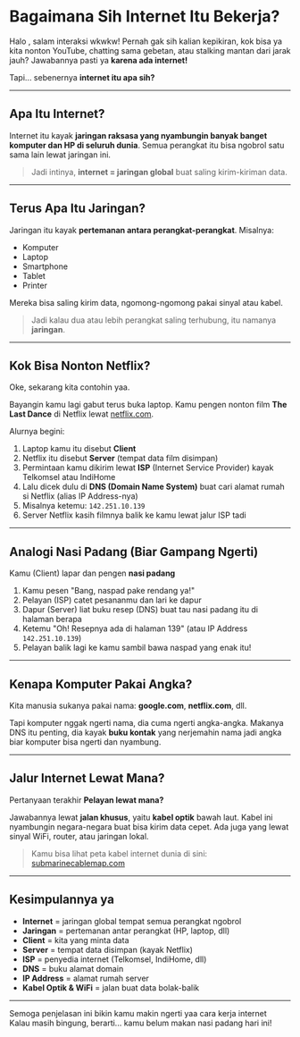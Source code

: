 # Bagaimana Sih Internet Itu Bekerja?

Halo , salam interaksi wkwkw! Pernah gak sih kalian kepikiran, kok bisa ya kita nonton YouTube, chatting sama gebetan, atau stalking mantan dari jarak jauh? Jawabannya pasti ya **karena ada internet!**

Tapi... sebenernya **internet itu apa sih?**

---

## Apa Itu Internet?

Internet itu kayak **jaringan raksasa yang nyambungin banyak banget komputer dan HP di seluruh dunia**. Semua perangkat itu bisa ngobrol satu sama lain lewat jaringan ini.

> Jadi intinya, **internet = jaringan global** buat saling kirim-kiriman data.

---

## Terus Apa Itu Jaringan?

Jaringan itu kayak **pertemanan antara perangkat-perangkat**. Misalnya:

- Komputer
- Laptop
- Smartphone
- Tablet
- Printer

Mereka bisa saling kirim data, ngomong-ngomong pakai sinyal atau kabel.

> Jadi kalau dua atau lebih perangkat saling terhubung, itu namanya **jaringan**.

---

## Kok Bisa Nonton Netflix?

Oke, sekarang kita contohin yaa.

Bayangin kamu lagi gabut terus buka laptop. Kamu pengen nonton film **The Last Dance** di Netflix lewat [netflix.com](https://www.netflix.com).

Alurnya begini:

1. Laptop kamu itu disebut **Client**
2. Netflix itu disebut **Server** (tempat data film disimpan)
3. Permintaan kamu dikirim lewat **ISP** (Internet Service Provider) kayak Telkomsel atau IndiHome
4. Lalu dicek dulu di **DNS (Domain Name System)** buat cari alamat rumah si Netflix (alias IP Address-nya)
5. Misalnya ketemu: `142.251.10.139`
6. Server Netflix kasih filmnya balik ke kamu lewat jalur ISP tadi

---

## Analogi Nasi Padang (Biar Gampang Ngerti)

Kamu (Client) lapar dan pengen **nasi padang**

1. Kamu pesen "Bang, naspad pake rendang ya!"
2. Pelayan (ISP) catet pesananmu dan lari ke dapur
3. Dapur (Server) liat buku resep (DNS) buat tau nasi padang itu di halaman berapa
4. Ketemu "Oh! Resepnya ada di halaman 139" (atau IP Address `142.251.10.139`)
5. Pelayan balik lagi ke kamu sambil bawa naspad yang enak itu!

---

## Kenapa Komputer Pakai Angka?

Kita manusia sukanya pakai nama: **google.com**, **netflix.com**, dll.

Tapi komputer nggak ngerti nama, dia cuma ngerti angka-angka. Makanya DNS itu penting, dia kayak **buku kontak** yang nerjemahin nama jadi angka biar komputer bisa ngerti dan nyambung.

---

## Jalur Internet Lewat Mana?

Pertanyaan terakhir **Pelayan lewat mana?**

Jawabannya lewat **jalan khusus**, yaitu **kabel optik** bawah laut. Kabel ini nyambungin negara-negara buat bisa kirim data cepet. Ada juga yang lewat sinyal WiFi, router, atau jaringan lokal.

> Kamu bisa lihat peta kabel internet dunia di sini:  
> [submarinecablemap.com](https://www.submarinecablemap.com/)

---

## Kesimpulannya ya

- **Internet** = jaringan global tempat semua perangkat ngobrol
- **Jaringan** = pertemanan antar perangkat (HP, laptop, dll)
- **Client** = kita yang minta data
- **Server** = tempat data disimpan (kayak Netflix)
- **ISP** = penyedia internet (Telkomsel, IndiHome, dll)
- **DNS** = buku alamat domain
- **IP Address** = alamat rumah server
- **Kabel Optik & WiFi** = jalan buat data bolak-balik

---

Semoga penjelasan ini bikin kamu makin ngerti yaa cara kerja internet  
Kalau masih bingung, berarti... kamu belum makan nasi padang hari ini!
